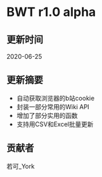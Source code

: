 # BWT r1.0 alpha

## 更新时间

2020-06-25

## 更新摘要

* 自动获取浏览器的b站cookie
* 封装一部分常用的Wiki API
* 增加了部分实用的函数
* 支持用CSV和Excel批量更新

## 贡献者

若可_York
